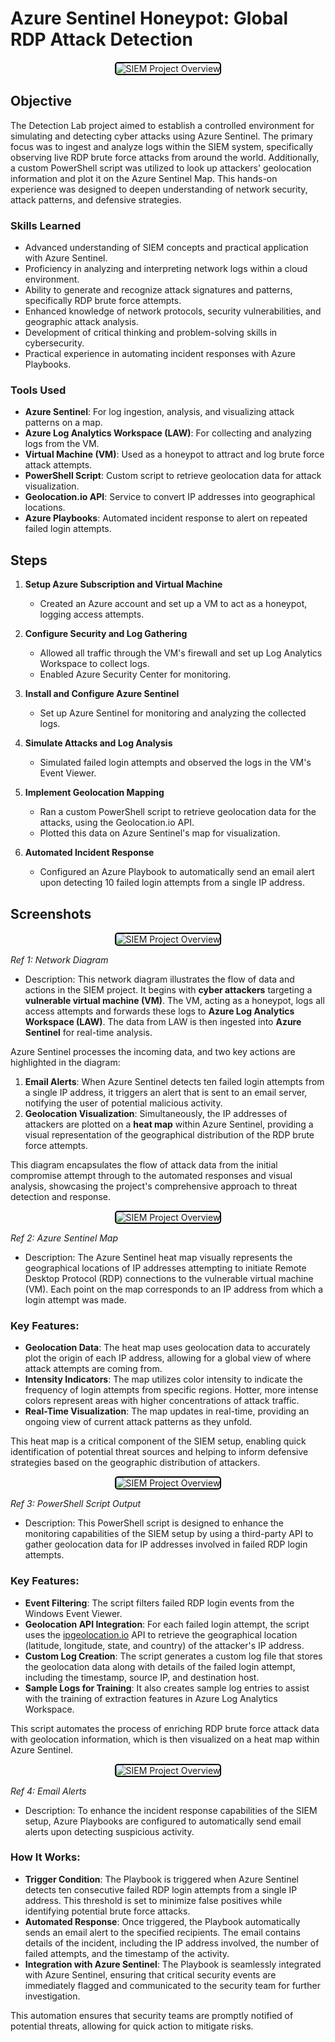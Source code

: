 # Azure Sentinel Honeypot: Global RDP Attack Detection

<div style="text-align: center;">
  <img src="https://github.com/user-attachments/assets/a2d9748f-6833-400d-90b0-d9742f71c30d" alt="SIEM Project Overview" style="border: 2px solid #000; border-radius: 5px;">
</div>


## Objective

The Detection Lab project aimed to establish a controlled environment for simulating and detecting cyber attacks using Azure Sentinel. The primary focus was to ingest and analyze logs within the SIEM system, specifically observing live RDP brute force attacks from around the world. Additionally, a custom PowerShell script was utilized to look up attackers' geolocation information and plot it on the Azure Sentinel Map. This hands-on experience was designed to deepen understanding of network security, attack patterns, and defensive strategies.

### Skills Learned

- Advanced understanding of SIEM concepts and practical application with Azure Sentinel.
- Proficiency in analyzing and interpreting network logs within a cloud environment.
- Ability to generate and recognize attack signatures and patterns, specifically RDP brute force attempts.
- Enhanced knowledge of network protocols, security vulnerabilities, and geographic attack analysis.
- Development of critical thinking and problem-solving skills in cybersecurity.
- Practical experience in automating incident responses with Azure Playbooks.

### Tools Used

- **Azure Sentinel**: For log ingestion, analysis, and visualizing attack patterns on a map.
- **Azure Log Analytics Workspace (LAW)**: For collecting and analyzing logs from the VM.
- **Virtual Machine (VM)**: Used as a honeypot to attract and log brute force attack attempts.
- **PowerShell Script**: Custom script to retrieve geolocation data for attack visualization.
- **Geolocation.io API**: Service to convert IP addresses into geographical locations.
- **Azure Playbooks**: Automated incident response to alert on repeated failed login attempts.


## Steps

1. **Setup Azure Subscription and Virtual Machine**
    - Created an Azure account and set up a VM to act as a honeypot, logging access attempts.
  
2. **Configure Security and Log Gathering**
    - Allowed all traffic through the VM's firewall and set up Log Analytics Workspace to collect logs.
    - Enabled Azure Security Center for monitoring.

3. **Install and Configure Azure Sentinel**
    - Set up Azure Sentinel for monitoring and analyzing the collected logs.
  
4. **Simulate Attacks and Log Analysis**
    - Simulated failed login attempts and observed the logs in the VM's Event Viewer.
  
5. **Implement Geolocation Mapping**
    - Ran a custom PowerShell script to retrieve geolocation data for the attacks, using the Geolocation.io API.
    - Plotted this data on Azure Sentinel's map for visualization.

6. **Automated Incident Response**
    - Configured an Azure Playbook to automatically send an email alert upon detecting 10 failed login attempts from a single IP address.

## Screenshots

<div style="text-align: center;">
  <img src="https://github.com/user-attachments/assets/a2d9748f-6833-400d-90b0-d9742f71c30d" alt="SIEM Project Overview" style="border: 2px solid #000; border-radius: 5px;">
</div>

*Ref 1: Network Diagram*
- Description: This network diagram illustrates the flow of data and actions in the SIEM project. It begins with **cyber attackers** targeting a **vulnerable virtual machine (VM)**. The VM, acting as a honeypot, logs all access attempts and forwards these logs to **Azure Log Analytics Workspace (LAW)**. The data from LAW is then ingested into **Azure Sentinel** for real-time analysis.

Azure Sentinel processes the incoming data, and two key actions are highlighted in the diagram:
1. **Email Alerts**: When Azure Sentinel detects ten failed login attempts from a single IP address, it triggers an alert that is sent to an email server, notifying the user of potential malicious activity.
2. **Geolocation Visualization**: Simultaneously, the IP addresses of attackers are plotted on a **heat map** within Azure Sentinel, providing a visual representation of the geographical distribution of the RDP brute force attempts.

This diagram encapsulates the flow of attack data from the initial compromise attempt through to the automated responses and visual analysis, showcasing the project's comprehensive approach to threat detection and response.

<div style="text-align: center;">
  <img src="https://github.com/user-attachments/assets/9f1c1dcc-aea3-49e7-aec3-9cc894548b4e" alt="SIEM Project Overview" style="border: 2px solid #000; border-radius: 5px;">
</div>

*Ref 2: Azure Sentinel Map*
- Description: The Azure Sentinel heat map visually represents the geographical locations of IP addresses attempting to initiate Remote Desktop Protocol (RDP) connections to the vulnerable virtual machine (VM). Each point on the map corresponds to an IP address from which a login attempt was made.

### Key Features:
- **Geolocation Data**: The heat map uses geolocation data to accurately plot the origin of each IP address, allowing for a global view of where attack attempts are coming from.
- **Intensity Indicators**: The map utilizes color intensity to indicate the frequency of login attempts from specific regions. Hotter, more intense colors represent areas with higher concentrations of attack traffic.
- **Real-Time Visualization**: The map updates in real-time, providing an ongoing view of current attack patterns as they unfold.

This heat map is a critical component of the SIEM setup, enabling quick identification of potential threat sources and helping to inform defensive strategies based on the geographic distribution of attackers.

<div style="text-align: center;">
  <img src="https://github.com/user-attachments/assets/7aae2869-2547-40a9-8a85-002297160f8c" alt="SIEM Project Overview" style="border: 2px solid #000; border-radius: 5px;">
</div>

*Ref 3: PowerShell Script Output*
- Description: This PowerShell script is designed to enhance the monitoring capabilities of the SIEM setup by using a third-party API to gather geolocation data for IP addresses involved in failed RDP login attempts.

### Key Features:
- **Event Filtering**: The script filters failed RDP login events from the Windows Event Viewer.
- **Geolocation API Integration**: For each failed login attempt, the script uses the [ipgeolocation.io](https://ipgeolocation.io/) API to retrieve the geographical location (latitude, longitude, state, and country) of the attacker's IP address.
- **Custom Log Creation**: The script generates a custom log file that stores the geolocation data along with details of the failed login attempt, including the timestamp, source IP, and destination host.
- **Sample Logs for Training**: It also creates sample log entries to assist with the training of extraction features in Azure Log Analytics Workspace.

This script automates the process of enriching RDP brute force attack data with geolocation information, which is then visualized on a heat map within Azure Sentinel.


<div style="text-align: center;">
  <img src="https://github.com/user-attachments/assets/1a831ef8-b00b-4ecf-b706-aaab3beb307e" alt="SIEM Project Overview" style="border: 2px solid #000; border-radius: 5px;">
</div> 

*Ref 4: Email Alerts*
- Description: To enhance the incident response capabilities of the SIEM setup, Azure Playbooks are configured to automatically send email alerts upon detecting suspicious activity.

### How It Works:
- **Trigger Condition**: The Playbook is triggered when Azure Sentinel detects ten consecutive failed RDP login attempts from a single IP address. This threshold is set to minimize false positives while identifying potential brute force attacks.
- **Automated Response**: Once triggered, the Playbook automatically sends an email alert to the specified recipients. The email contains details of the incident, including the IP address involved, the number of failed attempts, and the timestamp of the activity.
- **Integration with Azure Sentinel**: The Playbook is seamlessly integrated with Azure Sentinel, ensuring that critical security events are immediately flagged and communicated to the security team for further investigation.

This automation ensures that security teams are promptly notified of potential threats, allowing for quick action to mitigate risks.

